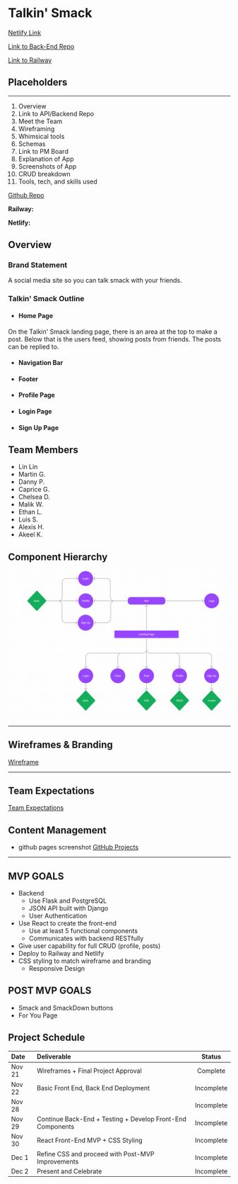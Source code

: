 # Talkin' Smack

[Netlify Link]()

[Link to Back-End Repo](https://github.com/SEI-Buffleheads/talkin-smack-be)

[Link to Railway](https://talking-smack-2be-production.up.railway.app/)

## Placeholders

---

1. Overview
2. Link to API/Backend Repo
3. Meet the Team
4. Wireframing
5. Whimsical tools
6. Schemas
7. Link to PM Board
8. Explanation of App
9. Screenshots of App
10. CRUD breakdown
11. Tools, tech, and skills used


[Github Repo](https://github.com/SEI-Buffleheads/talkin-smack-fe)

**Railway:**

**Netlify:**

## Overview

### Brand Statement

A social media site so you can talk smack with your friends. 

### Talkin' Smack Outline

- #### Home Page

On the Talkin' Smack landing page, there is an area at the top to make a post. Below that is the users feed, showing posts from friends. The posts can be replied to.

- #### Navigation Bar



- #### Footer



- #### Profile Page



- #### Login Page



- #### Sign Up Page

## Team Members

- Lin Lin
- Martin G.
- Danny P.
- Caprice G.
- Chelsea D.
- Malik W.
- Ethan L.
- Luis S.
- Alexis H.
- Akeel K.


## Component Hierarchy

![Flow Chart](./img/flowchart.png)

---

## Wireframes & Branding

[Wireframe]()

---

## Team Expectations

[Team Expectations](https://docs.google.com/document/d/1Xx20AwDrqMAbPI8asQM6VqsE0kDwz8gCpUQG7W3NIfI/edit?usp=sharing)

## Content Management

- github pages screenshot
[GitHub Projects](https://github.com/orgs/SEI-Buffleheads/projects/3/views/1?layout=table)

---

## MVP GOALS

- Backend
  - Use Flask and PostgreSQL
  - JSON API built with Django
  - User Authentication
- Use React to create the front-end
  - Use at least 5 functional components
  - Communicates with backend RESTfully
- Give user capability for full CRUD (profile, posts)
- Deploy to Railway and Netlify
- CSS styling to match wireframe and branding
  - Responsive Design

## POST MVP GOALS

- Smack and SmackDown buttons
- For You Page

## Project Schedule

| Date      | Deliverable                                                |   Status   |
| :-------- | :--------------------------------------------------------- | :--------: |
| Nov 21     | Wireframes + Final Project Approval                       |  Complete  |
| Nov 22     | Basic Front End, Back End Deployment                       | Incomplete |
| Nov 28     |                        | Incomplete |
| Nov 29     | Continue Back-End + Testing + Develop Front-End Components | Incomplete |
| Nov 30     | React Front-End MVP + CSS Styling                          | Incomplete |
| Dec 1      | Refine CSS and proceed with Post-MVP Improvements          | Incomplete |
| Dec 2      | Present and Celebrate                                      | Incomplete |
